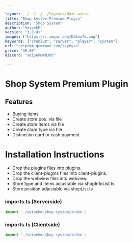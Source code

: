 ```yaml
---

layout: ../../../../layouts/Main.astro
title: "Shop System Premium Plugin"
description: "Shop System"
author: "SeipekM"
version: "3.0.0+"
images: ["https://i.imgur.com/D36ox7s.png"]
keywords: ["premium", "server", "player", "system"]
url: "seipekm.gumroad.com/l/yeysa"
price: "30.00"
discord: "seipekm#0300"

---
```


# Shop System Premium Plugin

## Features
- Buying items
- Create store pos. via file
- Create store items via file 
- Create store type via file
- Distinction card or cash payment

# Installation Instructions

- Drop the plugins files into plugins.
- Drop the client-plugins files into client-plugins.
- Drop the webview files into webview.
- Store type and items adjustable via shopInfoList.ts
- Store position adjustable via shopList.ts

### imports.ts (Serverside)
```ts
import './seipekm-shop-system/index';
```

### imports.ts (Clientside)
```ts
import './seipekm-shop-system/index';
```